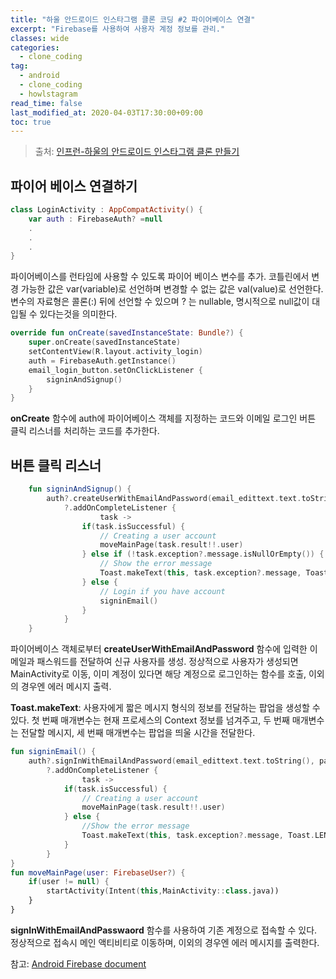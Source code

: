 ```yaml
---
title: "하울 안드로이드 인스타그램 클론 코딩 #2 파이어베이스 연결"
excerpt: "Firebase를 사용하여 사용자 계정 정보를 관리."
classes: wide
categories: 
  - clone_coding
tag:
  - android
  - clone_coding
  - howlstagram
read_time: false
last_modified_at: 2020-04-03T17:30:00+09:00
toc: true
---
```


> 출처: [인프런-하울의 안드로이드 인스타그램 클론 만들기]([https://www.inflearn.com/course/%EC%9D%B8%EC%8A%A4%ED%83%80%EA%B7%B8%EB%9E%A8%EB%A7%8C%EB%93%A4%EA%B8%B0-%EC%95%88%EB%93%9C%EB%A1%9C%EC%9D%B4%EB%93%9C/dashboard](https://www.inflearn.com/course/인스타그램만들기-안드로이드/dashboard))

## 파이어 베이스 연결하기

```kotlin
class LoginActivity : AppCompatActivity() {
    var auth : FirebaseAuth? =null
    .
    .
    .
}
```

파이어베이스를 런타임에 사용할 수 있도록 파이어 베이스 변수를 추가. 코틀린에서 변경 가능한 값은 var(variable)로 선언하며 변경할 수 없는 값은 val(value)로 선언한다. 변수의 자료형은 콜론(:) 뒤에 선언할 수 있으며 ? 는 nullable, 명시적으로 null값이 대입될 수 있다는것을 의미한다.



```kotlin
override fun onCreate(savedInstanceState: Bundle?) {
    super.onCreate(savedInstanceState)
    setContentView(R.layout.activity_login)
    auth = FirebaseAuth.getInstance()
    email_login_button.setOnClickListener {
        signinAndSignup()
    }
}
```

**onCreate** 함수에 auth에 파이어베이스 객체를 지정하는 코드와 이메일 로그인 버튼 클릭 리스너를 처리하는 코드를 추가한다.



## 버튼 클릭 리스너

```kotlin
    fun signinAndSignup() {
        auth?.createUserWithEmailAndPassword(email_edittext.text.toString(), password_edittext.text.toString())
            ?.addOnCompleteListener {
                    task ->
                if(task.isSuccessful) {
                    // Creating a user account
                    moveMainPage(task.result!!.user)
                } else if (!task.exception?.message.isNullOrEmpty()) {
                    // Show the error message
                    Toast.makeText(this, task.exception?.message, Toast.LENGTH_LONG).show()
                } else {
                    // Login if you have account
                    signinEmail()
                }
            }
    }
```

파이어베이스 객체로부터 **createUserWithEmailAndPassword** 함수에 입력한 이메일과 패스워드를 전달하여 신규 사용자를 생성. 정상적으로 사용자가 생성되면 MainActivity로 이동, 이미 계정이 있다면 해당 계정으로 로그인하는 함수를 호출, 이외의 경우엔 에러 메시지 출력.

**Toast.makeText**: 사용자에게 짧은 메시지 형식의 정보를 전달하는 팝업을 생성할 수 있다. 첫 번째 매개변수는 현재 프로세스의 Context 정보를 넘겨주고, 두 번째 매개변수는 전달할 메시지, 세 번째 매개변수는 팝업을 띄울 시간을 전달한다.



```kotlin
fun signinEmail() {
    auth?.signInWithEmailAndPassword(email_edittext.text.toString(), password_edittext.text.toString())
        ?.addOnCompleteListener {
                task ->
            if(task.isSuccessful) {
                // Creating a user account
                moveMainPage(task.result!!.user)
            } else {
                //Show the error message
                Toast.makeText(this, task.exception?.message, Toast.LENGTH_LONG).show()
            }
        }
}
fun moveMainPage(user: FirebaseUser?) {
    if(user != null) {
        startActivity(Intent(this,MainActivity::class.java))
    }
}
```

**signInWithEmailAndPasswaord** 함수를 사용하여 기존 계정으로 접속할 수 있다. 정상적으로 접속시 메인 액티비티로 이동하며, 이외의 경우엔 에러 메시지를 출력한다.

참고: [Android Firebase document](https://firebase.google.com/docs/auth/android/start)

